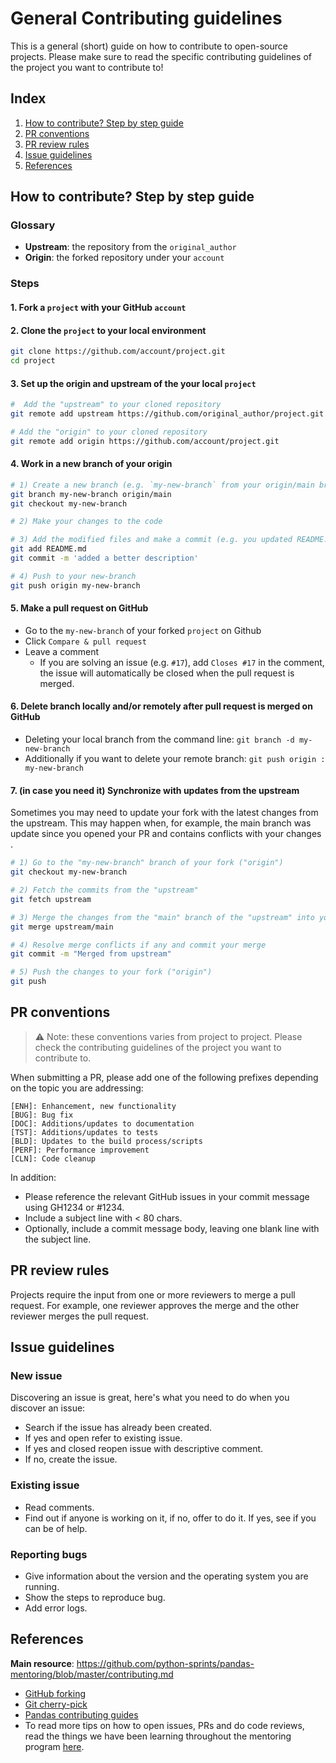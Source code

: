 
# General Contributing guidelines

This is a general (short) guide on how to contribute to open-source projects. Please make sure to read the specific contributing guidelines of the project you want to contribute to!

## Index
1. [How to contribute? Step by step guide](#how-to-contribute?-step-by-step-guide)
2. [PR conventions](#pr-conventions)
3. [PR review rules](#pr-review-rules)
4. [Issue guidelines](#issue-guidelines)
5. [References](#references)

## How to contribute? Step by step guide

### Glossary
- **Upstream**: the repository from the `original_author`
- **Origin**: the forked repository under your `account`

### Steps

#### 1. Fork a `project` with your GitHub `account`

#### 2. Clone the `project` to your local environment
```sh
git clone https://github.com/account/project.git
cd project
```

#### 3. Set up the origin and upstream of the your local `project`
```sh
#  Add the "upstream" to your cloned repository
git remote add upstream https://github.com/original_author/project.git

# Add the "origin" to your cloned repository
git remote add origin https://github.com/account/project.git
```

#### 4. Work in a new branch of your origin
```sh
# 1) Create a new branch (e.g. `my-new-branch` from your origin/main branch
git branch my-new-branch origin/main
git checkout my-new-branch

# 2) Make your changes to the code

# 3) Add the modified files and make a commit (e.g. you updated README.md)
git add README.md
git commit -m 'added a better description'

# 4) Push to your new-branch
git push origin my-new-branch
```

#### 5. Make a pull request on GitHub
* Go to the `my-new-branch` of your forked `project` on Github
* Click `Compare & pull request`
* Leave a comment
    * If you are solving an issue (e.g. `#17`), add `Closes #17` in the comment, the issue will automatically be closed when the pull request is merged.

#### 6. Delete branch locally and/or remotely after pull request is merged on GitHub
* Deleting your local branch from the command line: `git branch -d my-new-branch`
* Additionally if you want to delete your remote branch: `git push origin : my-new-branch`

#### 7. (in case you need it) Synchronize with updates from the upstream

Sometimes you may need to update your fork with the latest changes from the upstream. This may happen when, for example, the main branch was update since you opened your PR and contains conflicts with your changes .

```sh
# 1) Go to the "my-new-branch" branch of your fork ("origin")
git checkout my-new-branch

# 2) Fetch the commits from the "upstream"
git fetch upstream

# 3) Merge the changes from the "main" branch of the "upstream" into your the "my-new-branch" branch of your "origin"
git merge upstream/main

# 4) Resolve merge conflicts if any and commit your merge
git commit -m "Merged from upstream"

# 5) Push the changes to your fork ("origin")
git push
```

## PR conventions

> ⚠️ Note: these conventions varies from project to project. Please check the contributing guidelines of the project you want to contribute to.

When submitting a PR, please add one of the following prefixes depending on the topic you are addressing:

    [ENH]: Enhancement, new functionality
    [BUG]: Bug fix
    [DOC]: Additions/updates to documentation
    [TST]: Additions/updates to tests
    [BLD]: Updates to the build process/scripts
    [PERF]: Performance improvement
    [CLN]: Code cleanup

In addition:
- Please reference the relevant GitHub issues in your commit message using GH1234 or #1234.
- Include a subject line with < 80 chars.
- Optionally, include a commit message body, leaving one blank line with the subject line.

## PR review rules
Projects require the input from one or more reviewers to merge a pull request. For example, one reviewer approves the merge and the other reviewer merges the pull request.

## Issue guidelines

### New issue
Discovering an issue is great, here's what you need to do when you discover an issue:
* Search if the issue has already been created.
* If yes and open refer to existing issue.
* If yes and closed reopen issue with descriptive comment.
* If no, create the issue.

### Existing issue
* Read comments.
* Find out if anyone is working on it, if no, offer to do it. If yes, see if you can be of help.

### Reporting bugs
* Give information about the version and the operating system you are running.
* Show the steps to reproduce bug.
* Add error logs.

## References

**Main resource**: https://github.com/python-sprints/pandas-mentoring/blob/master/contributing.md

* [GitHub forking](https://gist.github.com/Chaser324/ce0505fbed06b947d962)  
* [Git cherry-pick](https://git-scm.com/docs/git-cherry-pick)
* [Pandas contributing guides](https://pandas.pydata.org/pandas-docs/stable/development/contributing.html)
* To read more tips on how to open issues, PRs and do code reviews, read the things we have been learning throughout the mentoring program [here](https://github.com/python-sprints/pandas-mentoring/blob/master/LEARNING_POINTS.md).